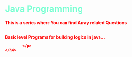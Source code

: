 <h1 style="align-items: center; color: aquamarine;">
        Java Programming
    </h1>
    <h4 style="color: red;">
        This is a series where You can find Array related Questions 
        <br><br>
            <p>
                    Basic level Programs for building logics in java...
                        
            </p>
    </h4>
